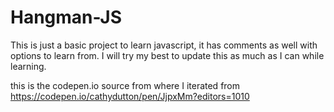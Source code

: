 # Hangman-JS
This is just a basic project to learn javascript, it has comments as well with options
to learn from. I will try my best to update this as much as I can while learning.

this is the codepen.io source from where I iterated from
https://codepen.io/cathydutton/pen/JjpxMm?editors=1010
